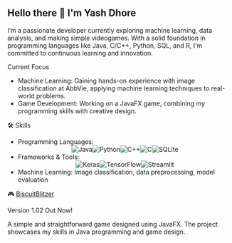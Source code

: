 ## Hello there 🤠 I'm Yash Dhore

I’m a passionate developer currently exploring machine learning, data analysis, and making simple videogames. With a solid foundation in programming languages like Java, C/C++, Python, SQL, and R, I'm committed to continuous learning and innovation.

Current Focus

- Machine Learning: Gaining hands-on experience with image classification at AbbVie, applying machine learning techniques to real-world problems.
- Game Development: Working on a JavaFX game, combining my programming skills with creative design.

🛠️ Skills

- Programming Languages: <div align="center"><img src="https://img.shields.io/badge/Java-e76916?style=for-the-badge&logo=java&logoColor=white" alt="Java"/><img src="https://img.shields.io/badge/Python-57ba75?style=for-the-badge&logo=python&logoColor=white" alt="Python"/><img src="https://img.shields.io/badge/C++-007396?style=for-the-badge&logo=cplusplus&logoColor=white" alt="C++"><img src="https://img.shields.io/badge/C-126493?style=for-the-badge&logo=c&logoColor=white" alt="C"><img src="https://img.shields.io/badge/SQLite-475dc7?style=for-the-badge&logo=sqlite&logoColor=white" alt="SQLite"/></div>
- Frameworks & Tools: <div align="center"><img src="https://img.shields.io/badge/Keras-ec1919?style=for-the-badge&logo=keras&logoColor=white" alt="Keras"/><img src="https://img.shields.io/badge/TensorFlow-da9539?style=for-the-badge&logo=tensorflow&logoColor=white" alt="TensorFlow"><img src="https://img.shields.io/badge/Streamlit-7cd6d8?style=for-the-badge&logo=streamlit&logoColor=white" alt="Streamlit"></div>
- Machine Learning: Image classification, data preprocessing, model evaluation

🎮 [BiscuitBlitzer](https://github.com/yash-dhore/BiscuitBlitzer)

Version 1.02 Out Now!

A simple and straightforward game designed using JavaFX. The project showcases my skills in Java programming and game design.
